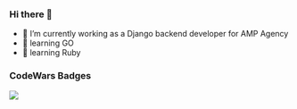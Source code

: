 ### Hi there 👋
- 🔭 I’m currently working as a Django backend developer for AMP Agency
- 🌱 learning GO
- 🌱 learning Ruby

### CodeWars Badges
![](https://www.codewars.com/users/n3rio/badges/large)



<!--
**n3rio/n3rio** is a ✨ _special_ ✨ repository because its `README.md` (this file) appears on your GitHub profile.

Here are some ideas to get you started:

- 🔭 I’m currently working on ...
- 🌱 I’m currently learning ...
- 👯 I’m looking to collaborate on ...
- 🤔 I’m looking for help with ...
- 💬 Ask me about ...
- 📫 How to reach me: ...
- 😄 Pronouns: ...
- ⚡ Fun fact: ...
-->
